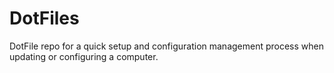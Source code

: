 # DotFiles
DotFile repo for a quick setup and configuration management process when updating or configuring a computer.
